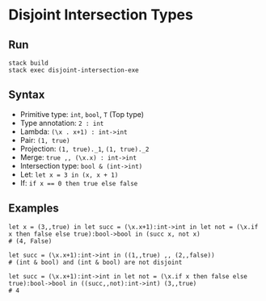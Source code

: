# Disjoint Intersection Types

## Run

```
stack build
stack exec disjoint-intersection-exe
```

## Syntax

* Primitive type: `int`, `bool`, `T` (Top type)
* Type annotation: `2 : int`
* Lambda: `(\x . x+1) : int->int`
* Pair: `(1, true)`
* Projection: `(1, true)._1`, `(1, true)._2`
* Merge: `true ,, (\x.x) : int->int`
* Intersection type: `bool & (int->int)`
* Let: `let x = 3 in (x, x + 1)`
* If: `if x == 0 then true else false`

## Examples

```
let x = (3,,true) in let succ = (\x.x+1):int->int in let not = (\x.if x then false else true):bool->bool in (succ x, not x)
# (4, False)

let succ = (\x.x+1):int->int in ((1,,true) ,, (2,,false))
# (int & bool) and (int & bool) are not disjoint

let succ = (\x.x+1):int->int in let not = (\x.if x then false else true):bool->bool in ((succ,,not):int->int) (3,,true)
# 4
```
